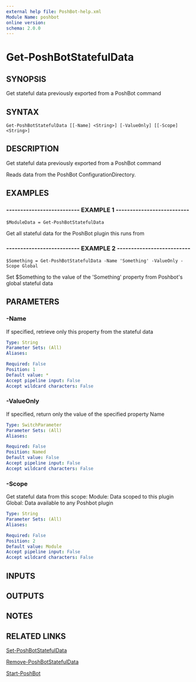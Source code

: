 ```yaml
---
external help file: PoshBot-help.xml
Module Name: poshbot
online version: 
schema: 2.0.0
---
```


# Get-PoshBotStatefulData

## SYNOPSIS
Get stateful data previously exported from a PoshBot command

## SYNTAX

```
Get-PoshBotStatefulData [[-Name] <String>] [-ValueOnly] [[-Scope] <String>]
```

## DESCRIPTION
Get stateful data previously exported from a PoshBot command

Reads data from the PoshBot ConfigurationDirectory.

## EXAMPLES

### -------------------------- EXAMPLE 1 --------------------------
```
$ModuleData = Get-PoshBotStatefulData
```

Get all stateful data for the PoshBot plugin this runs from

### -------------------------- EXAMPLE 2 --------------------------
```
$Something = Get-PoshBotStatefulData -Name 'Something' -ValueOnly -Scope Global
```

Set $Something to the value of the 'Something' property from Poshbot's global stateful data

## PARAMETERS

### -Name
If specified, retrieve only this property from the stateful data

```yaml
Type: String
Parameter Sets: (All)
Aliases: 

Required: False
Position: 1
Default value: *
Accept pipeline input: False
Accept wildcard characters: False
```

### -ValueOnly
If specified, return only the value of the specified property Name

```yaml
Type: SwitchParameter
Parameter Sets: (All)
Aliases: 

Required: False
Position: Named
Default value: False
Accept pipeline input: False
Accept wildcard characters: False
```

### -Scope
Get stateful data from this scope:
    Module: Data scoped to this plugin 
    Global: Data available to any Poshbot plugin

```yaml
Type: String
Parameter Sets: (All)
Aliases: 

Required: False
Position: 2
Default value: Module
Accept pipeline input: False
Accept wildcard characters: False
```

## INPUTS

## OUTPUTS

## NOTES

## RELATED LINKS

[Set-PoshBotStatefulData]()

[Remove-PoshBotStatefulData]()

[Start-PoshBot]()

